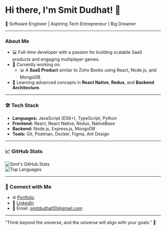 # Hi there, I'm Smit Dudhat! 👋

🚀 Software Engineer | Aspiring Tech Entrepreneur | Big Dreamer  

---

### About Me  
- 💻 Full-time developer with a passion for building scalable SaaS products and engaging multiplayer games.  
- 🔭 Currently working on:
  - 📊 A **SaaS Product** similar to Zoho Books using React, Node.js, and MongoDB.
- 🌱 Learning advanced concepts in **React Native**, **Redux**, and **Backend Architecture**.  

---

### 🛠️ Tech Stack  
- **Languages:** JavaScript (ES6+), TypeScript, Python  
- **Frontend:** React, React Native, Redux, NativeBase  
- **Backend:** Node.js, Express.js, MongoDB  
- **Tools:** Git, Postman, Docker, Figma, Ant Design  

---

### 📈 GitHub Stats  
![Smit's GitHub Stats](https://github-readme-stats.vercel.app/api?username=smit9313&show_icons=true&theme=radical)  
![Top Languages](https://github-readme-stats.vercel.app/api/top-langs/?username=smit9313&layout=compact&theme=radical)  

---


### 🤝 Connect with Me  
- 🌐 [Portfolio](https://smitdudhat.com)  
- 🔗 [LinkedIn](https://linkedin.com/in/smit-dudhat-dev)  
- 📧 Email: smitdudhat10@gmail.com  

---

"Think beyond the universe, and the universe will align with your goals." 🚀  
